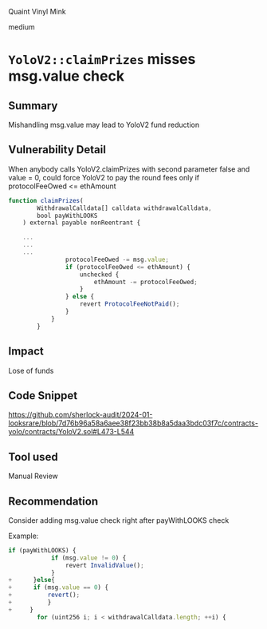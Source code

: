 Quaint Vinyl Mink

medium

# `YoloV2::claimPrizes` misses msg.value check

## Summary
Mishandling msg.value may lead to YoloV2 fund reduction

## Vulnerability Detail
When anybody calls YoloV2.claimPrizes with second parameter false and value = 0, could force YoloV2 to pay the round fees only if protocolFeeOwed <= ethAmount
```javascript
function claimPrizes(
        WithdrawalCalldata[] calldata withdrawalCalldata,
        bool payWithLOOKS
    ) external payable nonReentrant {

    ...
    ...
    ...
                protocolFeeOwed -= msg.value;
                if (protocolFeeOwed <= ethAmount) {
                    unchecked {
                        ethAmount -= protocolFeeOwed;
                    }
                } else {
                    revert ProtocolFeeNotPaid();
                }
            }
        }
```

## Impact
Lose of funds

## Code Snippet
https://github.com/sherlock-audit/2024-01-looksrare/blob/7d76b96a58a6aee38f23bb38b8a5daa3bdc03f7c/contracts-yolo/contracts/YoloV2.sol#L473-L544

## Tool used

Manual Review

## Recommendation
Consider adding msg.value check right after payWithLOOKS check

Example:
```javascript
if (payWithLOOKS) {
            if (msg.value != 0) {
                revert InvalidValue();
            }
+      }else{
+      if (msg.value == 0) {
+          revert();
+          }
+     }
        for (uint256 i; i < withdrawalCalldata.length; ++i) {
```

